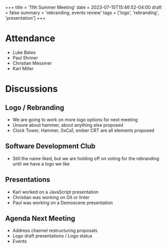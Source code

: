 +++
title = '11th Summer Meeting'
date = 2023-07-15T15:46:52-04:00
draft = false
summary = 'rebranding, events review'
tags = ['logo', 'rebranding', 'presentation']
+++

# Attendance

- Luke Bates
- Paul Shriner
- Christian Messmer
- Karl Miller
  
# Discussions

## Logo / Rebranding

- We are going to work on more logo options for next meeting
- Unsure about hammer, about anything else proposed
- Clock Tower, Hammer, 0xCa1, ember CRT are all elements proposed

## Software Development Club

- Still the name liked, but we are holding off on voting for the rebranding until we have a logo we like

## Presentations

- Karl worked on a JavaScript presentation
- Christian was working on Git or linter
- Paul was working on a Demoscene presentation

## Agenda Next Meeting

- Address channel restructuring proposals
- Logo draft presentations / Logo status
- Events
